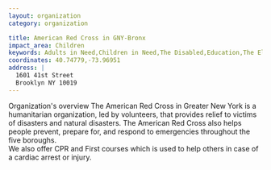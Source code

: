 ```yaml
---
layout: organization
category: organization

title: American Red Cross in GNY-Bronx
impact_area: Children
keywords: Adults in Need,Children in Need,The Disabled,Education,The Elderly,Families in Need,Health and Wellness,Women in Need
coordinates: 40.74779,-73.96951
address: |
  1601 41st Street
  Brooklyn NY 10019
---
```

Organization's overview
The American Red Cross in Greater New York is a humanitarian organization, led by volunteers, that provides relief to victims of disasters and natural disasters. The American Red Cross also helps people prevent, prepare for, and respond to emergencies throughout the five boroughs.  
We also offer CPR and First courses which is used to help others in case of a cardiac arrest or injury.